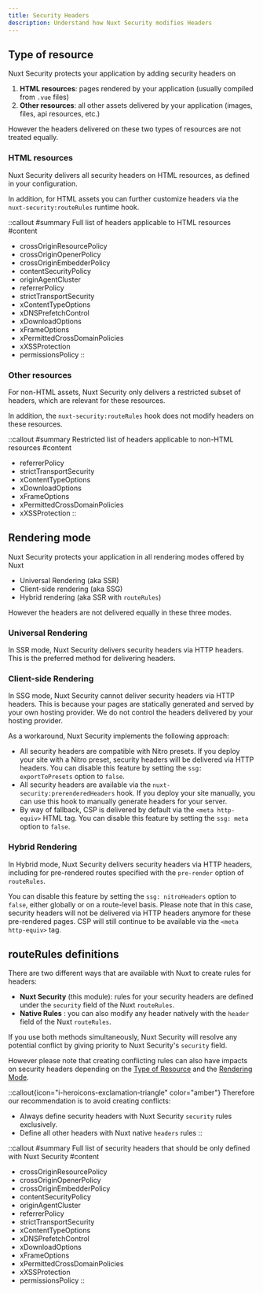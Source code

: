 ```yaml
---
title: Security Headers
description: Understand how Nuxt Security modifies Headers
---
```


## Type of resource

Nuxt Security protects your application by adding security headers on
1. **HTML resources**: pages rendered by your application (usually compiled from `.vue` files)
2. **Other resources**: all other assets delivered by your application (images, files, api resources, etc.)

However the headers delivered on these two types of resources are not treated equally. 

### HTML resources
  
Nuxt Security delivers all security headers on HTML resources, as defined in your configuration.

In addition, for HTML assets you can further customize headers via the `nuxt-security:routeRules` runtime hook.

::callout
#summary
Full list of headers applicable to HTML resources
#content
- crossOriginResourcePolicy
- crossOriginOpenerPolicy
- crossOriginEmbedderPolicy
- contentSecurityPolicy
- originAgentCluster
- referrerPolicy
- strictTransportSecurity
- xContentTypeOptions
- xDNSPrefetchControl
- xDownloadOptions
- xFrameOptions
- xPermittedCrossDomainPolicies
- xXSSProtection
- permissionsPolicy
::

### Other resources

For non-HTML assets, Nuxt Security only delivers a restricted subset of headers, which are relevant for these resources.

In addition, the `nuxt-security:routeRules` hook does not modify headers on these resources.

::callout
#summary
Restricted list of headers applicable to non-HTML resources
#content
- referrerPolicy
- strictTransportSecurity
- xContentTypeOptions
- xDownloadOptions
- xFrameOptions
- xPermittedCrossDomainPolicies
- xXSSProtection
::


## Rendering mode

Nuxt Security protects your application in all rendering modes offered by Nuxt
- Universal Rendering (aka SSR)
- Client-side rendering (aka SSG)
- Hybrid rendering (aka SSR with `routeRules`)

However the headers are not delivered equally in these three modes.

### Universal Rendering

In SSR mode, Nuxt Security delivers security headers via HTTP headers. This is the preferred method for delivering headers.

### Client-side Rendering

In SSG mode, Nuxt Security cannot deliver security headers via HTTP headers. This is because your pages are statically generated and served by your own hosting provider. We do not control the headers delivered by your hosting provider.

As a workaround, Nuxt Security implements the following approach:
- All security headers are compatible with Nitro presets. If you deploy your site with a Nitro preset, security headers will be delivered via HTTP headers. You can disable this feature by setting the `ssg: exportToPresets` option to `false`.
- All security headers are available via the `nuxt-security:prerenderedHeaders` hook. If you deploy your site manually, you can use this hook to manually generate headers for your server.
- By way of fallback, CSP is delivered by default via the `<meta http-equiv>` HTML tag. You can disable this feature by setting the `ssg: meta` option to  `false`.

### Hybrid Rendering

In Hybrid mode, Nuxt Security delivers security headers via HTTP headers, including for pre-rendered routes specified with the `pre-render` option of `routeRules`.

You can disable this feature by setting the `ssg: nitroHeaders` option to `false`, either globally or on a route-level basis. Please note that in this case, security headers will not be delivered via HTTP headers anymore for these pre-rendered pages. CSP will still continue to be available via the `<meta http-equiv>` tag.


## routeRules definitions

There are two different ways that are available with Nuxt to create rules for headers:
- **Nuxt Security** (this module): rules for your security headers are defined under the `security` field of the Nuxt `routeRules`.
- **Native Rules** : you can also modify any header natively with the `header` field of the Nuxt `routeRules`.

If you use both methods simultaneously, Nuxt Security will resolve any potential conflict by giving priority to Nuxt Security's `security` field. 

However please note that creating conflicting rules can also have impacts on security headers depending on the [Type of Resource](#type-of-resource) and the [Rendering Mode](#rendering-mode).

::callout{icon="i-heroicons-exclamation-triangle" color="amber"}
Therefore our recommendation is to avoid creating conflicts:
- Always define security headers with Nuxt Security `security` rules exclusively.
- Define all other headers with Nuxt native `headers` rules
::

::callout
#summary
Full list of security headers that should be only defined with Nuxt Security
#content
- crossOriginResourcePolicy
- crossOriginOpenerPolicy
- crossOriginEmbedderPolicy
- contentSecurityPolicy
- originAgentCluster
- referrerPolicy
- strictTransportSecurity
- xContentTypeOptions
- xDNSPrefetchControl
- xDownloadOptions
- xFrameOptions
- xPermittedCrossDomainPolicies
- xXSSProtection
- permissionsPolicy
::
